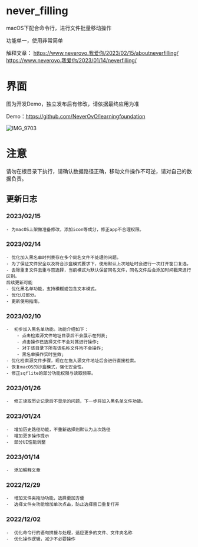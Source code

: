 # never_filling

macOS下配合命令行，进行文件批量移动操作

功能单一，使用非常简单

解释文章：
https://www.neverovo.我爱你/2023/02/15/aboutneverfilling/
https://www.neverovo.我爱你/2023/01/14/neverfilling/


# 界面

图为开发Demo，独立发布后有修改，请依据最终应用为准

Demo：https://github.com/NeverOvO/learningfoundation

![IMG_9703](https://wordpressassets.oss-cn-hongkong.aliyuncs.com/never_filling/neverfilling_1.png)


# 注意

请勿在根目录下执行，请确认数据路径正确，移动文件操作不可逆，请对自己的数据负责。

## 更新日志

### 2023/02/15
    - 为macOS上架做准备修改，添加icon等成分，修正app不合理权限。

### 2023/02/14
    - 优化加入黑名单时列表存在多个同名文件不处理的问题。
    - 为了保证文件安全以及符合沙盒模式要求下，使用默认上次地址时会进行一次打开窗口复选。
    - 去除重复文件去重与否选择，当前模式为默认保留同名文件，同名文件后会添加时间戳来进行区别。
    后续更新可能
    - 优化黑名单功能，支持模糊或包含文本模式。
    - 优化UI部分。
    - 更新使用指南。

### 2023/02/10
    -  初步加入黑名单功能。功能介绍如下：
        - 点击检索源文件地址目录后不会展示在列表;
        - 点击操作已选择文件不会对其进行操作;
        - 对于该目录下所有该名称文件均不会操作;
        - 黑名单操作实时生效;
    - 优化检索源文件步骤，现在在拖入源文件地址后会进行直接检索。
    - 恢复macOS的沙盒模式，强化安全性。
    - 修正sqflite的部分功能权限与读取频率。

### 2023/01/26
    -  修正读取历史记录后不显示的问题，下一步将加入黑名单文件功能。

### 2023/01/24
    -  增加历史路径功能，不重新选择则默认为上次路径
    -  增加更多操作提示
    -  部分UI性能调整

### 2023/01/14
    -  添加解释文章

### 2022/12/29
    -  增加文件夹拖动功能，选择更加方便
    -  选择文件夹功能增加单次点击，防止选择窗口重复打开

### 2022/12/02
    -  优化命令行的语句拼接与处理，适应更多的文件、文件夹名称
    -  优化操作逻辑，减少不必要操作
